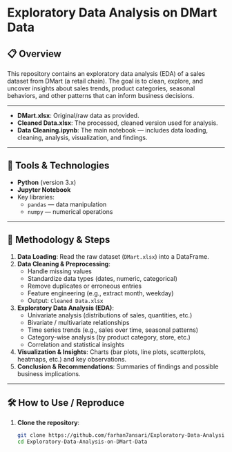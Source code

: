 # Exploratory Data Analysis on DMart Data

## 📋 Overview

This repository contains an exploratory data analysis (EDA) of a sales dataset from DMart (a retail chain). The goal is to clean, explore, and uncover insights about sales trends, product categories, seasonal behaviors, and other patterns that can inform business decisions.

---


- **DMart.xlsx**: Original/raw data as provided.
- **Cleaned Data.xlsx**: The processed, cleaned version used for analysis.
- **Data Cleaning.ipynb**: The main notebook — includes data loading, cleaning, analysis, visualization, and findings.

---

## 🧰 Tools & Technologies

- **Python** (version 3.x)
- **Jupyter Notebook**
- Key libraries:
  - `pandas` — data manipulation
  - `numpy` — numerical operations

---

## 🧩 Methodology & Steps

1. **Data Loading**: Read the raw dataset (`DMart.xlsx`) into a DataFrame.
2. **Data Cleaning & Preprocessing**:
   - Handle missing values  
   - Standardize data types (dates, numeric, categorical)  
   - Remove duplicates or erroneous entries  
   - Feature engineering (e.g., extract month, weekday)  
   - Output: `Cleaned Data.xlsx`
3. **Exploratory Data Analysis (EDA)**:
   - Univariate analysis (distributions of sales, quantities, etc.)  
   - Bivariate / multivariate relationships  
   - Time series trends (e.g., sales over time, seasonal patterns)  
   - Category-wise analysis (by product category, store, etc.)  
   - Correlation and statistical insights  
4. **Visualization & Insights**: Charts (bar plots, line plots, scatterplots, heatmaps, etc.) and key observations.  
5. **Conclusion & Recommendations**: Summaries of findings and possible business implications.

---

## 🛠 How to Use / Reproduce

1. **Clone the repository**:
   ```bash
   git clone https://github.com/farhan7ansari/Exploratory-Data-Analysis-on-DMart-Data.git
   cd Exploratory-Data-Analysis-on-DMart-Data
